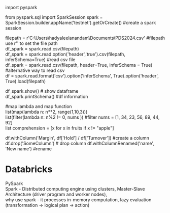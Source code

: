 import pyspark

from pyspark.sql import SparkSession
spark =  SparkSession.builder.appName('testnet').getOrCreate() #create a spark session

filepath = r'C:\Users\hadyaleelanandam\Documents\PDS2024.csv' #filepath use r'' to set the file path <br>
df_spark = spark.read.csv(filepath) <br>
df_spark = spark.read.option('header','true').csv(filepath, inferSchema=True) #read csv file <br>
df_spark = spark.read.csv(filepath, header=True, inferSchema = True) #alternative way to read csv <br>
df = spark.read.format('csv').option('inferSchema', True).option('header', True).load(filepath)<br>


df_spark.show() # show dataframe <br>
df_spark.printSchema() #df information  <br>

#map lambda and map function <br>
list(map(lambda n: n**2, range(1,10,3))) <br>
list(filter(lambda n: n%2 != 0, nums ))  #filter nums = [1, 34, 23, 56, 89, 44, 92] <br>
list comprehension = [x for x in fruits if x != "apple"] <br>

df.withColumn('Margin', df['Hold'] / df['Turnover']) #create a column 
df.drop('SomeColumn') # drop column 
df.withColumnRenamed('name', 'New name') #rename 

# Databricks
PySpark  
Spark - Distributed computing engine using clusters, Master-Slave Architecture (driver program and worker nodes),<br> 
why use spark - it processes in-memory computation, lazy evaluation (transformation -> logical plan -> action)
